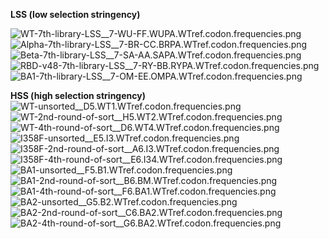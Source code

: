 **LSS (low selection stringency)**

![WT-7th-library-LSS__7-WU-FF.WUPA.WTref.codon.frequencies.png](WT-7th-library-LSS__7-WU-FF.WUPA.WTref.codon.frequencies.png)
![Alpha-7th-library-LSS__7-BR-CC.BRPA.WTref.codon.frequencies.png](Alpha-7th-library-LSS__7-BR-CC.BRPA.WTref.codon.frequencies.png)
![Beta-7th-library-LSS__7-SA-AA.SAPA.WTref.codon.frequencies.png](Beta-7th-library-LSS__7-SA-AA.SAPA.WTref.codon.frequencies.png)
![RBD-v48-7th-library-LSS__7-RY-BB.RYPA.WTref.codon.frequencies.png](RBD-v48-7th-library-LSS__7-RY-BB.RYPA.WTref.codon.frequencies.png)
![BA1-7th-library-LSS__7-OM-EE.OMPA.WTref.codon.frequencies.png](BA1-7th-library-LSS__7-OM-EE.OMPA.WTref.codon.frequencies.png)

**HSS (high selection stringency)**
![WT-unsorted__D5.WT1.WTref.codon.frequencies.png](WT-unsorted__D5.WT1.WTref.codon.frequencies.png)
![WT-2nd-round-of-sort__H5.WT2.WTref.codon.frequencies.png](WT-2nd-round-of-sort__H5.WT2.WTref.codon.frequencies.png)
![WT-4th-round-of-sort__D6.WT4.WTref.codon.frequencies.png](WT-4th-round-of-sort__D6.WT4.WTref.codon.frequencies.png)
![I358F-unsorted__E5.I3.WTref.codon.frequencies.png](I358F-unsorted__E5.I3.WTref.codon.frequencies.png)
![I358F-2nd-round-of-sort__A6.I3.WTref.codon.frequencies.png](I358F-2nd-round-of-sort__A6.I3.WTref.codon.frequencies.png)
![I358F-4th-round-of-sort__E6.I34.WTref.codon.frequencies.png](I358F-4th-round-of-sort__E6.I34.WTref.codon.frequencies.png)
![BA1-unsorted__F5.B1.WTref.codon.frequencies.png](BA1-unsorted__F5.B1.WTref.codon.frequencies.png)
![BA1-2nd-round-of-sort__B6.BM.WTref.codon.frequencies.png](BA1-2nd-round-of-sort__B6.BM.WTref.codon.frequencies.png)
![BA1-4th-round-of-sort__F6.BA1.WTref.codon.frequencies.png](BA1-4th-round-of-sort__F6.BA1.WTref.codon.frequencies.png)
![BA2-unsorted__G5.B2.WTref.codon.frequencies.png](BA2-unsorted__G5.B2.WTref.codon.frequencies.png)
![BA2-2nd-round-of-sort__C6.BA2.WTref.codon.frequencies.png](BA2-2nd-round-of-sort__C6.BA2.WTref.codon.frequencies.png)
![BA2-4th-round-of-sort__G6.BA2.WTref.codon.frequencies.png](BA2-4th-round-of-sort__G6.BA2.WTref.codon.frequencies.png)
